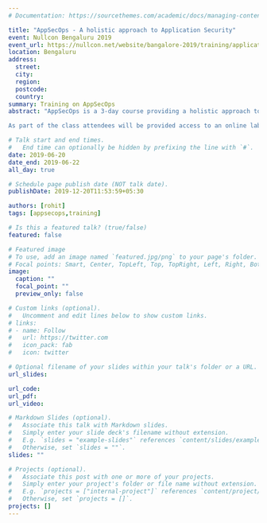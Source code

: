 ```yaml
---
# Documentation: https://sourcethemes.com/academic/docs/managing-content/

title: "AppSecOps - A holistic approach to Application Security"
event: Nullcon Bengaluru 2019
event_url: https://nullcon.net/website/bangalore-2019/training/application-security-for-developers-holistic.php
location: Bengaluru
address:
  street:
  city:
  region:
  postcode:
  country:
summary: Training on AppSecOps
abstract: "AppSecOps is a 3-day course providing a holistic approach towards application security for developers with automation. This class covers the latest OWASP Top 10 (2017 edition) through an attacker’s perspective and looks at the various best practices/code snippets in Java, .NET and NodeJS to write secure code. Throughout this class, developers will be able to get on the same page with security professionals, understand their language, learn how to fix or mitigate vulnerabilities learnt during the class and also get acquainted with some real-world breaches, for example, “The Equifax” breach in September 2017.Various bug bounty case studies from popular websites like Facebook, Google, Shopify, PayPal, Twitter etc will be discussed explaining the financial repercussions of application security vulnerabilities like SSRF,XXE,SQL Injection, Authentication issues etc… Post learning and understanding what application security vulnerabilities are and how to fix and identify, this class will show how to use automation to weed out some of the vulnerabilities by injecting security into a DevOps pipeline.

As part of the class attendees will be provided access to an online lab for 7 days where they can practice their application security skills and be provided with our custom developed DevSecOps-Lab VM containing all the tools and code which are used for demonstrating the DevSecOps pipeline."

# Talk start and end times.
#   End time can optionally be hidden by prefixing the line with `#`.
date: 2019-06-20
date_end: 2019-06-22
all_day: true

# Schedule page publish date (NOT talk date).
publishDate: 2019-12-20T11:53:59+05:30

authors: [rohit]
tags: [appsecops,training]

# Is this a featured talk? (true/false)
featured: false

# Featured image
# To use, add an image named `featured.jpg/png` to your page's folder. 
# Focal points: Smart, Center, TopLeft, Top, TopRight, Left, Right, BottomLeft, Bottom, BottomRight.
image:
  caption: ""
  focal_point: ""
  preview_only: false

# Custom links (optional).
#   Uncomment and edit lines below to show custom links.
# links:
# - name: Follow
#   url: https://twitter.com
#   icon_pack: fab
#   icon: twitter

# Optional filename of your slides within your talk's folder or a URL.
url_slides:

url_code:
url_pdf:
url_video:

# Markdown Slides (optional).
#   Associate this talk with Markdown slides.
#   Simply enter your slide deck's filename without extension.
#   E.g. `slides = "example-slides"` references `content/slides/example-slides.md`.
#   Otherwise, set `slides = ""`.
slides: ""

# Projects (optional).
#   Associate this post with one or more of your projects.
#   Simply enter your project's folder or file name without extension.
#   E.g. `projects = ["internal-project"]` references `content/project/deep-learning/index.md`.
#   Otherwise, set `projects = []`.
projects: []
---
```

